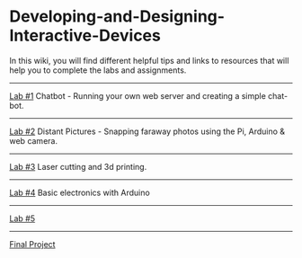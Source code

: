 # Developing-and-Designing-Interactive-Devices

In this wiki, you will find different helpful tips and links to resources that will help you to complete the labs and assignments.

---
[Lab #1](https://github.com/FAR-Lab/Developing-and-Designing-Interactive-Devices/wiki/Lab-%231) Chatbot - Running your own web server and creating a simple chat-bot.


---
[Lab #2](https://github.com/FAR-Lab/Developing-and-Designing-Interactive-Devices/wiki/Lab-%232) Distant Pictures - Snapping faraway photos using the Pi, Arduino & web camera.

---
[Lab #3](https://github.com/FAR-Lab/Developing-and-Designing-Interactive-Devices/wiki/Lab3-Laser-Cutting-and-3d-Printing) Laser cutting and 3d printing.


---
[Lab #4](https://github.com/FAR-Lab/Developing-and-Designing-Interactive-Devices/wiki/Lab-%234) Basic electronics with Arduino


---
[Lab #5](https://github.com/FAR-Lab/Developing-and-Designing-Interactive-Devices/wiki/Lab-%235)

---
[Final Project](https://github.com/FAR-Lab/Developing-and-Designing-Interactive-Devices/wiki/Final-Project)
<!--1. The first assignments are all about the [Interaction Engine](https://github.com/nikmart/interaction-engine/wiki) please follow the link to the wiki pages./-->